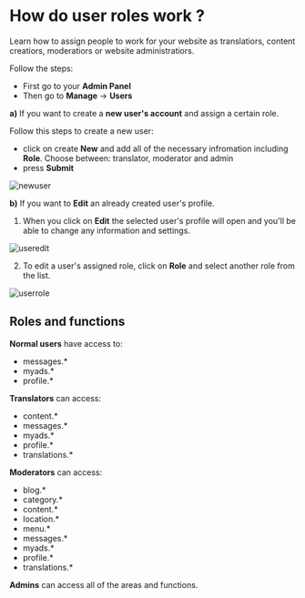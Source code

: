 # How do user roles work ?

Learn how to assign people to work for your website as translatiors, content creatiors, moderatiors or website administratiors.

Follow the steps:

 -  First go to your **Admin Panel**
 -  Then go to **Manage** -> **Users**  

**a)**  If you want to create a **new user's account** and assign a certain role. 

   Follow this steps to create a new user:
 -  click on create  **New** and add all of the necessary infromation including **Role**.  Choose between:  translator,  moderator and  admin
 -  press  **Submit**

![newuser](https://raw.githubusercontent.com/yclas/guides/master/images/newuser.png)

**b)**  If you want to  **Edit**  an already created user's profile.  
1. When you click on **Edit** the selected user's profile will open and you'll be able to change any information and settings.  

![useredit](https://raw.githubusercontent.com/yclas/guides/master/images/useredit.png)

2. To edit a user's assigned role, click on **Role** and select another role from the list.   

![userrole](https://raw.githubusercontent.com/yclas/guides/master/images/userroles.png)
  
  ## Roles and functions
    
 **Normal  users**  have access to:

-   messages.*
-   myads.*
-   profile.*

   **Translators**  can access:

-   content.*
-   messages.*
-   myads.*
-   profile.*
-   translations.*

  
**Moderators**  can access:

-   blog.*
-   category.*
-   content.*
-   location.*
-   menu.*
-   messages.*
-   myads.*
-   profile.*
-   translations.*

  
**Admins**  can access all of the areas and functions.

